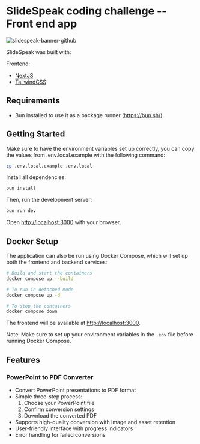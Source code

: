 # SlideSpeak coding challenge -- Front end app

![slidespeak-banner-github](https://github.com/SlideSpeak/slidespeak-webapp/assets/5519740/8ea56893-3c7a-42ee-906c-01e5797287af)

SlideSpeak was built with:

Frontend:

- [NextJS](https://nextjs.org/)
- [TailwindCSS](https://tailwindcss.com/)

## Requirements

- Bun installed to use it as a package runner (https://bun.sh/).

## Getting Started

Make sure to have the environment variables set up correctly, you can copy the values from .env.local.example with the
following command:

```bash
cp .env.local.example .env.local
```

Install all dependencies:

```bash
bun install
```

Then, run the development server:

```bash
bun run dev
```

Open [http://localhost:3000](http://localhost:3000) with your browser.

## Docker Setup

The application can also be run using Docker Compose, which will set up both the frontend and backend services:

```bash
# Build and start the containers
docker compose up --build

# To run in detached mode
docker compose up -d

# To stop the containers
docker compose down
```

The frontend will be available at [http://localhost:3000](http://localhost:3000).

Note: Make sure to set up your environment variables in the `.env` file before running Docker Compose.

## Features

### PowerPoint to PDF Converter
- Convert PowerPoint presentations to PDF format
- Simple three-step process:
  1. Choose your PowerPoint file
  2. Confirm conversion settings
  3. Download the converted PDF
- Supports high-quality conversion with image and asset retention
- User-friendly interface with progress indicators
- Error handling for failed conversions
